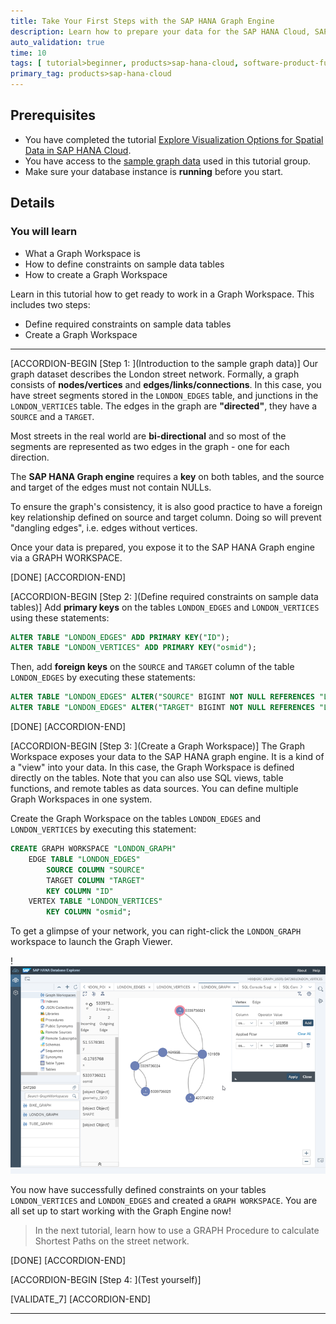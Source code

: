 ```yaml
---
title: Take Your First Steps with the SAP HANA Graph Engine
description: Learn how to prepare your data for the SAP HANA Cloud, SAP HANA database Graph Engine how to create a Graph Workspace.
auto_validation: true
time: 10
tags: [ tutorial>beginner, products>sap-hana-cloud, software-product-function>sap-hana-graph, software-product-function>sap-hana-cloud\,-sap-hana-database, software-product-function>sap-hana-multi-model-processing]
primary_tag: products>sap-hana-cloud
---
```


## Prerequisites
- You have completed the tutorial [Explore Visualization Options for Spatial Data in SAP HANA Cloud](hana-cloud-smart-multi-model-1).
- You have access to the [sample graph data](https://github.com/SAP-samples/teched2020-DAT260/blob/main/exercises/data/DAT260.tar.gz) used in this tutorial group.
- Make sure your database instance is **running** before you start.


## Details
### You will learn
- What a Graph Workspace is
- How to define constraints on sample data tables
- How to create a Graph Workspace


Learn in this tutorial how to get ready to work in a Graph Workspace. This includes two steps:

-	Define required constraints on sample data tables
-	Create a Graph Workspace


---

[ACCORDION-BEGIN [Step 1: ](Introduction to the sample graph data)]
Our graph dataset describes the London street network. Formally, a graph consists of **nodes/vertices** and **edges/links/connections**. In this case, you have street segments stored in the `LONDON_EDGES` table, and junctions in the `LONDON_VERTICES` table. The edges in the graph are **"directed"**, they have a `SOURCE` and a `TARGET`.

Most streets in the real world are **bi-directional** and so most of the segments are represented as two edges in the graph - one for each direction.

The **SAP HANA Graph engine** requires a **key** on both tables, and the source and target of the edges must not contain NULLs.

To ensure the graph's consistency, it is also good practice to have a foreign key relationship defined on source and target column. Doing so will prevent "dangling edges", i.e. edges without vertices.

Once your data is prepared, you expose it to the SAP HANA Graph engine via a GRAPH WORKSPACE.



[DONE]
[ACCORDION-END]

[ACCORDION-BEGIN [Step 2: ](Define required constraints on sample data tables)]
Add **primary keys** on the tables `LONDON_EDGES` and `LONDON_VERTICES` using these statements:

```SQL
ALTER TABLE "LONDON_EDGES" ADD PRIMARY KEY("ID");
ALTER TABLE "LONDON_VERTICES" ADD PRIMARY KEY("osmid");
```



Then, add **foreign keys** on the `SOURCE` and `TARGET` column of the table `LONDON_EDGES` by executing these statements:

```SQL
ALTER TABLE "LONDON_EDGES" ALTER("SOURCE" BIGINT NOT NULL REFERENCES "LONDON_VERTICES" ("osmid") ON UPDATE CASCADE ON DELETE CASCADE);
ALTER TABLE "LONDON_EDGES" ALTER("TARGET" BIGINT NOT NULL REFERENCES "LONDON_VERTICES" ("osmid") ON UPDATE CASCADE ON DELETE CASCADE);
```



[DONE]
[ACCORDION-END]


[ACCORDION-BEGIN [Step 3: ](Create a Graph Workspace)]
The Graph Workspace exposes your data to the SAP HANA graph engine. It is a kind of a "view" into your data. In this case, the Graph Workspace is defined directly on the tables. Note that you can also use SQL views, table functions, and remote tables as data sources. You can define multiple Graph Workspaces in one system.

Create the Graph Workspace on the tables `LONDON_EDGES` and `LONDON_VERTICES` by executing this statement:

```SQL
CREATE GRAPH WORKSPACE "LONDON_GRAPH"
	EDGE TABLE "LONDON_EDGES"
		SOURCE COLUMN "SOURCE"
		TARGET COLUMN "TARGET"
		KEY COLUMN "ID"
	VERTEX TABLE "LONDON_VERTICES"
		KEY COLUMN "osmid";
```

To get a glimpse of your network, you can right-click the `LONDON_GRAPH` workspace to launch the Graph Viewer.

!![Database Explorer](ss-01-database-explorer.png)

You now have successfully defined constraints on your tables `LONDON_VERTICES` and `LONDON_EDGES` and created a `GRAPH WORKSPACE`. You are all set up to start working with the Graph Engine now!

> In the next tutorial, learn how to use a GRAPH Procedure to calculate Shortest Paths on the street network.



[DONE]
[ACCORDION-END]

[ACCORDION-BEGIN [Step 4: ](Test yourself)]



[VALIDATE_7]
[ACCORDION-END]


---
